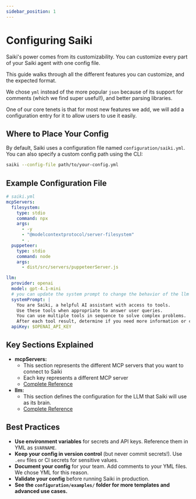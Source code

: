 ```yaml
---
sidebar_position: 1
---
```


# Configuring Saiki

Saiki's power comes from its customizability. You can customize every part of your Saiki agent with one config file. 

This guide walks through all the different features you can customize, and the expected format.

We chose `yml` instead of the more popular `json` because of its support for comments (which we find super useful!), and better parsing libraries.

One of our core tenets is that for most new features we add, we will add a configuration entry for it to allow users to use it easily.

## Where to Place Your Config

By default, Saiki uses a configuration file named `configuration/saiki.yml`. You can also specify a custom config path using the CLI:

```bash
saiki --config-file path/to/your-config.yml
```

## Example Configuration File

```yaml
# saiki.yml
mcpServers:
  filesystem:
    type: stdio
    command: npx
    args:
      - -y
      - "@modelcontextprotocol/server-filesystem"
      - .
  puppeteer:
    type: stdio
    command: node
    args:
      - dist/src/servers/puppeteerServer.js

llm:
  provider: openai
  model: gpt-4.1-mini
  # you can update the system prompt to change the behavior of the llm
  systemPrompt: |
    You are Saiki, a helpful AI assistant with access to tools.
    Use these tools when appropriate to answer user queries.
    You can use multiple tools in sequence to solve complex problems.
    After each tool result, determine if you need more information or can provide a final answer.
  apiKey: $OPENAI_API_KEY
```

## Key Sections Explained

- **mcpServers:**
  - This section represents the different MCP servers that you want to connect to Saiki
  - Each key represents a different MCP server
  - [Complete Reference](./mcpServers)
- **llm:**
  - This section defines the configuration for the LLM that Saiki will use as its brain.
  - [Complete Reference](./llm)

## Best Practices

- **Use environment variables** for secrets and API keys. Reference them in YML as `$VARNAME`.
- **Keep your config in version control** (but never commit secrets!). Use `.env` files or CI secrets for sensitive values.
- **Document your config** for your team. Add comments to your YML files. We chose YML for this reason.
- **Validate your config** before running Saiki in production.
- **See the `configuration/examples/` folder for more templates and advanced use cases.**
 